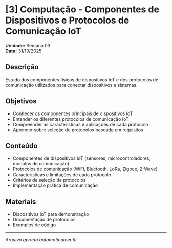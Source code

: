 # [3] Computação - Componentes de Dispositivos e Protocolos de Comunicação IoT

**Unidade:** Semana 03  
**Data:** 31/10/2025

## Descrição
Estudo dos componentes físicos de dispositivos IoT e dos protocolos de comunicação utilizados para conectar dispositivos e sistemas.

## Objetivos
- Conhecer os componentes principais de dispositivos IoT
- Entender os diferentes protocolos de comunicação IoT
- Compreender as características e aplicações de cada protocolo
- Aprender sobre seleção de protocolos baseada em requisitos

## Conteúdo
- Componentes de dispositivos IoT (sensores, microcontroladores, módulos de comunicação)
- Protocolos de comunicação (WiFi, Bluetooth, LoRa, Zigbee, Z-Wave)
- Características e limitações de cada protocolo
- Critérios de seleção de protocolos
- Implementação prática de comunicação

## Materiais
- Dispositivos IoT para demonstração
- Documentação de protocolos
- Exemplos de código

---
*Arquivo gerado automaticamente*
